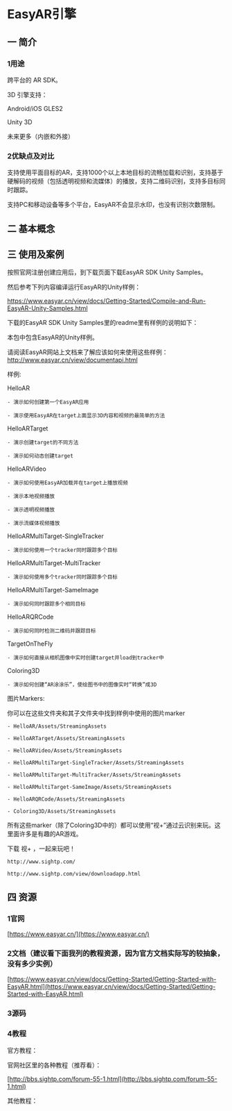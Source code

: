 # EasyAR引擎

## 一 简介

### 1用途

跨平台的 AR SDK。

3D 引擎支持：

Android/iOS GLES2

Unity 3D

未来更多（内嵌和外接）

### 2优缺点及对比

支持使用平面目标的AR，支持1000个以上本地目标的流畅加载和识别，支持基于硬解码的视频（包括透明视频和流媒体）的播放，支持二维码识别，支持多目标同时跟踪。

支持PC和移动设备等多个平台，EasyAR不会显示水印，也没有识别次数限制。

## 二 基本概念

## 三 使用及案例

按照官网注册创建应用后，到下载页面下载EasyAR SDK Unity Samples。

然后参考下列内容编译运行EasyAR的Unity样例：

https://www.easyar.cn/view/docs/Getting-Started/Compile-and-Run-EasyAR-Unity-Samples.html



下载的EasyAR SDK Unity Samples里的readme里有样例的说明如下：

本包中包含EasyAR的Unity样例。

请阅读EasyAR网站上文档来了解应该如何来使用这些样例：http://www.easyar.cn/view/documentapi.html



样例:

  HelloAR

    - 演示如何创建第一个EasyAR应用

    - 演示使用EasyAR在target上面显示3D内容和视频的最简单的方法



  HelloARTarget

    - 演示创建target的不同方法

    - 演示如何动态创建target



  HelloARVideo

    - 演示如何使用EasyAR加载并在target上播放视频

    - 演示本地视频播放

    - 演示透明视频播放

    - 演示流媒体视频播放



  HelloARMultiTarget-SingleTracker

    - 演示如何使用一个tracker同时跟踪多个目标



  HelloARMultiTarget-MultiTracker

    - 演示如何使用多个tracker同时跟踪多个目标



  HelloARMultiTarget-SameImage

    - 演示如何同时跟踪多个相同目标



  HelloARQRCode

    - 演示如何同时检测二维码并跟踪目标



  TargetOnTheFly

    - 演示如何直接从相机图像中实时创建target并load到tracker中



  Coloring3D

    - 演示如何创建“AR涂涂乐”，使绘图书中的图像实时“转换”成3D



图片Markers:

  你可以在这些文件夹和其子文件夹中找到样例中使用的图片marker

    - HelloAR/Assets/StreamingAssets

    - HelloARTarget/Assets/StreamingAssets

    - HelloARVideo/Assets/StreamingAssets

    - HelloARMultiTarget-SingleTracker/Assets/StreamingAssets

    - HelloARMultiTarget-MultiTracker/Assets/StreamingAssets

    - HelloARMultiTarget-SameImage/Assets/StreamingAssets

    - HelloARQRCode/Assets/StreamingAssets

    - Coloring3D/Assets/StreamingAssets



  所有这些marker（除了Coloring3D中的）都可以使用“视+”通过云识别来玩。这里面许多是有趣的AR游戏。

  下载 视+ ，一起来玩吧！

    http://www.sightp.com/

    http://www.sightp.com/view/downloadapp.html



## 四 资源

### 1官网

[https://www.easyar.cn/](https://www.easyar.cn/)

### 2文档（建议看下面我列的教程资源，因为官方文档实际写的较抽象，没有多少实例）

[https://www.easyar.cn/view/docs/Getting-Started/Getting-Started-with-EasyAR.html](https://www.easyar.cn/view/docs/Getting-Started/Getting-Started-with-EasyAR.html)

### 3源码

### 4教程

官方教程：

官网社区里的各种教程（推荐看）：

[http://bbs.sightp.com/forum-55-1.html](http://bbs.sightp.com/forum-55-1.html)

其他教程：

